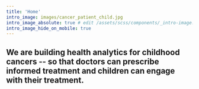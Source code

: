 ```yaml
---
title: 'Home'
intro_image: images/cancer_patient_child.jpg
intro_image_absolute: true # edit /assets/scss/components/_intro-image.scss for full control
intro_image_hide_on_mobile: true
---
```


## We are building health analytics for childhood cancers -- so that doctors can prescribe informed treatment and children can engage with their treatment.